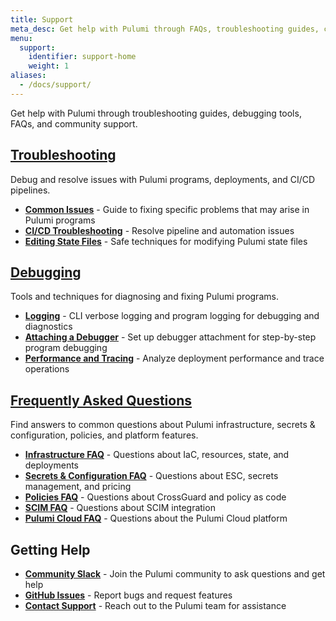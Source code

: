 ```yaml
---
title: Support
meta_desc: Get help with Pulumi through FAQs, troubleshooting guides, community resources, and support options.
menu:
  support:
    identifier: support-home
    weight: 1
aliases:
  - /docs/support/
---
```


Get help with Pulumi through troubleshooting guides, debugging tools, FAQs, and community support.

## [Troubleshooting](/docs/support/troubleshooting/)

Debug and resolve issues with Pulumi programs, deployments, and CI/CD pipelines.

- **[Common Issues](/docs/support/troubleshooting/common-issues/)** - Guide to fixing specific problems that may arise in Pulumi programs
- **[CI/CD Troubleshooting](/docs/support/troubleshooting/ci-cd/)** - Resolve pipeline and automation issues
- **[Editing State Files](/docs/support/troubleshooting/editing-state-files/)** - Safe techniques for modifying Pulumi state files

## [Debugging](/docs/support/debugging/)

Tools and techniques for diagnosing and fixing Pulumi programs.

- **[Logging](/docs/support/debugging/logging/)** - CLI verbose logging and program logging for debugging and diagnostics
- **[Attaching a Debugger](/docs/support/debugging/debugger-attachment/)** - Set up debugger attachment for step-by-step program debugging
- **[Performance and Tracing](/docs/support/debugging/performance-tracing/)** - Analyze deployment performance and trace operations

## [Frequently Asked Questions](/docs/support/faq/)

Find answers to common questions about Pulumi infrastructure, secrets & configuration, policies, and platform features.

- **[Infrastructure FAQ](/docs/support/faq/infrastructure/)** - Questions about IaC, resources, state, and deployments
- **[Secrets & Configuration FAQ](/docs/support/faq/secrets-config/)** - Questions about ESC, secrets management, and pricing
- **[Policies FAQ](/docs/support/faq/policies/)** - Questions about CrossGuard and policy as code
- **[SCIM FAQ](/docs/support/faq/scim/)** - Questions about SCIM integration
- **[Pulumi Cloud FAQ](/docs/support/pulumi-cloud-faq/)** - Questions about the Pulumi Cloud platform

## Getting Help

- **[Community Slack](https://slack.pulumi.com/)** - Join the Pulumi community to ask questions and get help
- **[GitHub Issues](https://github.com/pulumi/pulumi/issues)** - Report bugs and request features
- **[Contact Support](/contact/)** - Reach out to the Pulumi team for assistance
